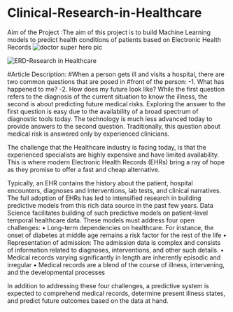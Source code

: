 # Clinical-Research-in-Healthcare
Aim of the Project :The aim of this project is to build Machine Learning models to predict health conditions of patients based on Electronic Health Records
![doctor super hero pic](https://user-images.githubusercontent.com/66218899/122435261-b53bee80-cf4c-11eb-9137-9849762ae6fa.jpg)


![ERD-Research in Healthcare ](https://user-images.githubusercontent.com/66218899/121564475-561c2e00-c9d0-11eb-8fd7-cd8911cb0eb4.png)

#Article Description:
#When a person gets ill and visits a hospital, there are two common questions that are posed in
#front of the person:
-1. What has happened to me?
-2. How does my future look like?
While the first question refers to the diagnosis of the current situation to know the illness, the
second is about predicting future medical risks. Exploring the answer to the first question is
easy due to the availability of a broad spectrum of diagnostic tools today. The technology is
much less advanced today to provide answers to the second question. Traditionally, this
question about medical risk is answered only by experienced clinicians. 

The challenge that the Healthcare industry is facing today, is that the experienced specialists
are highly expensive and have limited availability. This is where modern Electronic Health
Records (EHRs) bring a ray of hope as they promise to offer a fast and cheap alternative.

Typically, an EHR contains the history about the patient, hospital encounters, diagnoses and
interventions, lab tests, and clinical narratives. The full adoption of EHRs has led to intensified
research in building predictive models from this rich data source in the past few years.
Data Science facilitates building of such predictive models on patient-level temporal healthcare
data. These models must address four open challenges:
• Long-term dependencies on healthcare. For instance, the onset of diabetes at middle age
remains a risk factor for the rest of the life
• Representation of admission: The admission data is complex and consists of information
related to diagnoses, interventions, and other such details.
• Medical records varying significantly in length are inherently episodic and irregular
• Medical records are a blend of the course of illness, intervening, and the developmental
processes

In addition to addressing these four challenges, a predictive system is expected to comprehend
medical records, determine present illness states, and predict future outcomes based on the
data at hand.
